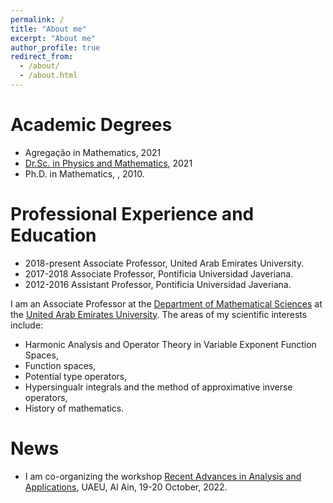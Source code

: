 ```yaml
---
permalink: /
title: "About me"
excerpt: "About me"
author_profile: true
redirect_from: 
  - /about/
  - /about.html
---
```


Academic Degrees
======
- Agregação in Mathematics, 2021
- [Dr.Sc. in Physics and Mathematics](https://en.wikipedia.org/wiki/Doctor_of_Sciences), 2021
- Ph.D. in Mathematics, , 2010.

Professional Experience and Education
====== 
- 2018-present Associate Professor, United Arab Emirates University.
- 2017-2018 Associate Professor, Pontificia Universidad Javeriana.
- 2012-2016 Assistant Professor, Pontificia Universidad Javeriana.


I am an Associate Professor at the [Department of Mathematical Sciences](https://cos.uaeu.ac.ae/en/departments/mathematical/) at the [United Arab Emirates University](http://www.uaeu.ac.ae/en). The areas of my scientific interests include:
- Harmonic Analysis and Operator Theory in Variable Exponent Function Spaces,
- Function spaces,
- Potential type operators,
- Hypersingualr integrals and the method of approximative inverse operators,
- History of mathematics.

News
======
 - I am co-organizing the workshop [Recent Advances in Analysis and Applications](https://conferences.uaeu.ac.ae/raaa2022/en/), UAEU, Al Ain, 19-20 October, 2022.

